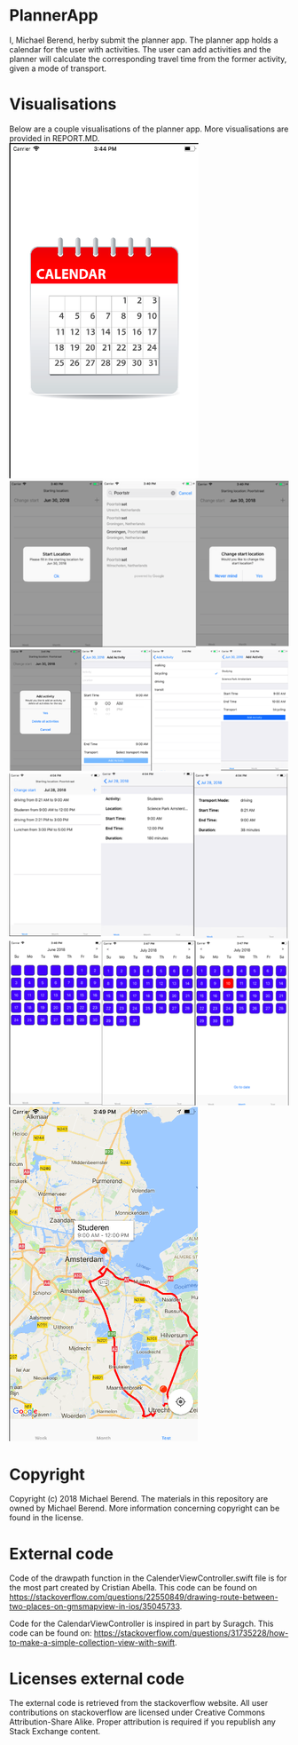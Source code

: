 # PlannerApp
I, Michael Berend, herby submit the planner app. 
The planner app holds a calendar for the user with activities. The user can add activities and the planner will calculate the corresponding
travel time from the former activity, given a mode of transport. 

# Visualisations
Below are a couple visualisations of the planner app. More visualisations are provided in REPORT.MD.
![alt text](https://github.com/Michaelkenber/PlannerApp/blob/master/doc/LaunchScreen.png)
![alt text](https://github.com/Michaelkenber/PlannerApp/blob/master/doc/LocationScreens.png)
![alt text](https://github.com/Michaelkenber/PlannerApp/blob/master/doc/ActivityScreens.png)
![alt text](https://github.com/Michaelkenber/PlannerApp/blob/master/doc/PlannerScreens.png)
![alt text](https://github.com/Michaelkenber/PlannerApp/blob/master/doc/MonthScreens.png)
![alt text](https://github.com/Michaelkenber/PlannerApp/blob/master/doc/MapScreen.png)

# Copyright
Copyright (c) 2018 Michael Berend. The materials in this repository are owned by Michael Berend. More information concerning copyright
can be found in the license.

# External code
Code of the drawpath function in the CalenderViewController.swift file is for the most part created by Cristian Abella.
This code can be found on https://stackoverflow.com/questions/22550849/drawing-route-between-two-places-on-gmsmapview-in-ios/35045733.
 
Code for the CalendarViewController is inspired in part by Suragch. This code can be found on: https://stackoverflow.com/questions/31735228/how-to-make-a-simple-collection-view-with-swift.

# Licenses external code
The external code is retrieved from the stackoverflow website. All user contributions on stackoverflow are licensed under Creative Commons Attribution-Share Alike. Proper attribution is required if you republish any Stack Exchange content.


